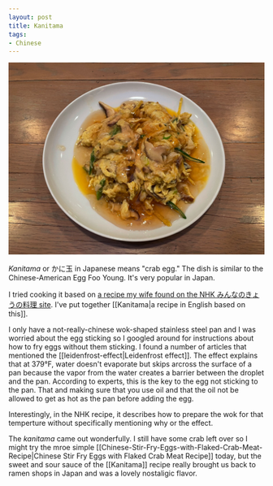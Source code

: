 ```yaml
---
layout: post
title: Kanitama
tags:
- Chinese
---
```

![Kanitama](/images/recipes/0048F96B-1E6E-4057-B4F0-DCE6DEF0E974-2310-0000D2D0C0AAF681/A2A0EEBD-2C59-4FC8-8C87-A393A5880573-2310-0000D2D406094FF0.jpg)

*Kanitama* or かに玉 in Japanese means "crab egg." The dish is similar to the Chinese-American Egg Foo Young. It's very popular in Japan.

I tried cooking it based on [a recipe my wife found on the NHK みんなのきょうの料理 site](https://www.kyounoryouri.jp/recipe/3406_%E3%81%8B%E3%81%AB%E3%81%9F%E3%81%BE.html). I've put together [[Kanitama|a recipe in English based on this]].

I only have a not-really-chinese wok-shaped stainless steel pan and I was worried about the egg sticking so I googled around for instructions about how to fry eggs without them sticking. I found a number of articles that mentioned the [[leidenfrost-effect|Leidenfrost effect]]. The effect explains that at 379°F, water doesn't evaporate but skips arcross the surface of a pan because the vapor from the water creates a barrier between the droplet and the pan. According to experts, this is the key to the egg not sticking to the pan. That and making sure that you use oil and that the oil not be allowed to get as hot as the pan before adding the egg.

Interestingly, in the NHK recipe, it describes how to prepare the wok for that temperture without specifically mentioning why or the effect.

The *kanitama* came out wonderfully. I still have some crab left over so I might try the mroe simple [[Chinese-Stir-Fry-Eggs-with-Flaked-Crab-Meat-Recipe|Chinese Stir Fry Eggs with Flaked Crab Meat Recipe]] today, but the sweet and sour sauce of the [[Kanitama]] recipe really brought us back to ramen shops in Japan and was a lovely nostaligic flavor.